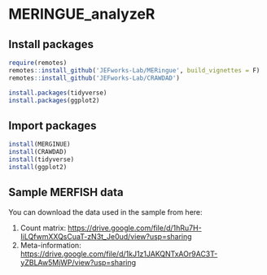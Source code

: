 # MERINGUE_analyzeR

## Install packages

```r
require(remotes)
remotes::install_github('JEFworks-Lab/MERingue', build_vignettes = F)
remotes::install_github('JEFworks-Lab/CRAWDAD')

install.packages(tidyverse)
install.packages(ggplot2)
```

## Import packages
```r
install(MERGINUE)
install(CRAWDAD)
install(tidyverse)
install(ggplot2)
```

## Sample MERFISH data
You can download the data used in the sample from here:
1. Count matrix: https://drive.google.com/file/d/1hRu7H-IiLQfwmXXQsCuaT-zN3t_Je0ud/view?usp=sharing
2. Meta-information: https://drive.google.com/file/d/1kJ1z1JAKQNTxAOr9AC3T-yZBLAw5MjWP/view?usp=sharing
